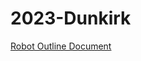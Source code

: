 # 2023-Dunkirk
[Robot Outline Document](https://docs.google.com/document/d/1-GU6vkRCmugqJcmJ4_6Df6bznuCkvxUiRZBCkzKRhCI/edit#)
